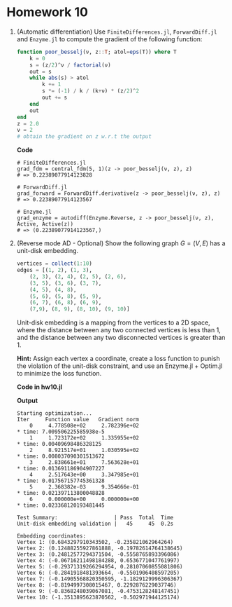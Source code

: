 # Homework 10
1. (Automatic differentiation) Use `FiniteDifferences.jl`, `ForwardDiff.jl` and `Enzyme.jl` to compute the gradient of the following function:
    ```julia
    function poor_besselj(ν, z::T; atol=eps(T)) where T
        k = 0
        s = (z/2)^ν / factorial(ν)
        out = s
        while abs(s) > atol
            k += 1
            s *= (-1) / k / (k+ν) * (z/2)^2
            out += s
        end
        out
    end
    z = 2.0
    ν = 2
    # obtain the gradient on z w.r.t the output
    ```

    **Code**
    ```juilia
    # FiniteDifferences.jl
    grad_fdm = central_fdm(5, 1)(z -> poor_besselj(ν, z), z)
    # => 0.22389077914123828

    # ForwardDiff.jl
    grad_forward = ForwardDiff.derivative(z -> poor_besselj(ν, z), z)
    # => 0.22389077914123567

    # Enzyme.jl
    grad_enzyme = autodiff(Enzyme.Reverse, z -> poor_besselj(ν, z), Active, Active(z))
    # => (0.22389077914123567,)
    ```


2. (Reverse mode AD - Optional) Show the following graph $G=(V, E)$ has a unit-disk embedding.
	```julia
	vertices = collect(1:10)
	edges = [(1, 2), (1, 3),
		(2, 3), (2, 4), (2, 5), (2, 6),
		(3, 5), (3, 6), (3, 7),
		(4, 5), (4, 8),
		(5, 6), (5, 8), (5, 9),
		(6, 7), (6, 8), (6, 9),
		(7,9), (8, 9), (8, 10), (9, 10)]
	```
    Unit-disk embedding is a mapping from the vertices to a 2D space, where the distance between any two connected vertices is less than 1, and the distance between any two disconnected vertices is greater than 1.

    **Hint:** Assign each vertex a coordinate, create a loss function to punish the violation of the unit-disk constraint, and use an Enzyme.jl + Optim.jl to minimize the loss function.

    **Code in hw10.jl**

    **Output**
    ```
    Starting optimization...
    Iter     Function value   Gradient norm 
        0     4.778508e+02     2.782396e+02
    * time: 7.009506225585938e-5
        1     1.723172e+02     1.335955e+02
    * time: 0.00409698486328125
        2     8.921517e+01     1.030595e+02
    * time: 0.008037090301513672
        3     2.838661e+01     7.563628e+01
    * time: 0.013691186904907227
        4     2.517643e+00     3.347985e+01
    * time: 0.017567157745361328
        5     2.368382e-03     9.354666e-01
    * time: 0.021397113800048828
        6     0.000000e+00     0.000000e+00
    * time: 0.023368120193481445

    Test Summary:                  | Pass  Total  Time
    Unit-disk embedding validation |   45     45  0.2s

    Embedding coordinates:
    Vertex 1: (0.6843297910343502, -0.235821062964264)
    Vertex 2: (0.12488255927861888, -0.19782614764138645)
    Vertex 3: (0.24812577294371504, -0.5558765893396086)
    Vertex 4: (-0.06716211498184288, 0.6536771047761997)
    Vertex 5: (-0.29371319266294954, 0.28107060855081806)
    Vertex 6: (-0.2841918481393664, -0.5501906408597205)
    Vertex 7: (-0.14905568820350595, -1.1829129996306367)
    Vertex 8: (-0.8194997308015467, 0.2292876229037746)
    Vertex 9: (-0.8368248039067081, -0.4753128248147451)
    Vertex 10: (-1.3513895623870562, -0.502971944125174)
    ```
